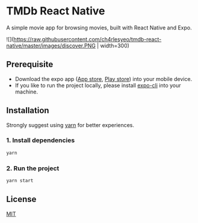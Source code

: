 # TMDb React Native
A simple movie app for browsing movies, built with React Native and Expo.

![](https://raw.githubusercontent.com/ch4rlesyeo/tmdb-react-native/master/images/discover.PNG | width=300)

## Prerequisite
- Download the expo app ([App store](https://apps.apple.com/app/apple-store/id982107779), [Play store](https://play.google.com/store/apps/details?id=host.exp.exponent&referrer=www)) into your mobile device.
- If you like to run the project locally, please install [expo-cli](https://docs.expo.io/versions/latest/workflow/expo-cli/) into your machine.

## Installation
Strongly suggest using [yarn](https://yarnpkg.com/) for better experiences.

### 1. Install dependencies
```bash
yarn
```

### 2. Run the project
```bash
yarn start
```

## License
[MIT](https://choosealicense.com/licenses/mit/)
